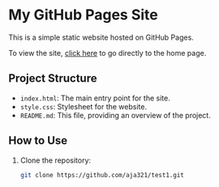 # My GitHub Pages Site

This is a simple static website hosted on GitHub Pages.

To view the site, [click here](https://aja321.github.io/test1/index.html) to go directly to the home page.

## Project Structure

- `index.html`: The main entry point for the site.
- `style.css`: Stylesheet for the website.
- `README.md`: This file, providing an overview of the project.

## How to Use

1. Clone the repository:
   ```bash
   git clone https://github.com/aja321/test1.git

